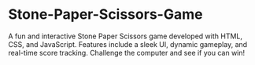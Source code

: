 # Stone-Paper-Scissors-Game
A fun and interactive Stone Paper Scissors game developed with HTML, CSS, and JavaScript. Features include a sleek UI, dynamic gameplay, and real-time score tracking. Challenge the computer and see if you can win!
